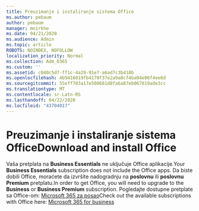 ```yaml
---
title: Preuzimanje i instaliranje sistema Office
ms.author: pebaum
author: pebaum
manager: mnirkhe
ms.date: 04/21/2020
ms.audience: Admin
ms.topic: article
ROBOTS: NOINDEX, NOFOLLOW
localization_priority: Normal
ms.collection: Adm_O365
ms.custom: ''
ms.assetid: c040c5d7-ff1c-4a29-91e7-a6ad7c3b410b
ms.openlocfilehash: 4b9416019fb4170f37e2a9a0cf4ba04e06f4ee6d
ms.sourcegitcommit: 55eff703a17e500681d8fa6a87eb067019ade3cc
ms.translationtype: MT
ms.contentlocale: sr-Latn-RS
ms.lasthandoff: 04/22/2020
ms.locfileid: "43704017"
---
```

# <a name="download-and-install-office"></a><span data-ttu-id="b79a6-102">Preuzimanje i instaliranje sistema Office</span><span class="sxs-lookup"><span data-stu-id="b79a6-102">Download and install Office</span></span>

<span data-ttu-id="b79a6-103">Vaša pretplata na **Business Essentials** ne uključuje Office aplikacije.</span><span class="sxs-lookup"><span data-stu-id="b79a6-103">Your **Business Essentials** subscription does not include the Office apps.</span></span> <span data-ttu-id="b79a6-104">Da biste dobili Office, moraćete da izvršite nadogradnju na **poslovnu** ili **poslovnu Premium** pretplatu.</span><span class="sxs-lookup"><span data-stu-id="b79a6-104">In order to get Office, you will need to upgrade to the **Business** or **Business Premium** subscription.</span></span> <span data-ttu-id="b79a6-105">Pogledajte dostupne pretplate sa Office-om: [Microsoft 365 za posao](https://products.office.com/compare-all-microsoft-office-products?tab=2)</span><span class="sxs-lookup"><span data-stu-id="b79a6-105">Check out the available subscriptions with Office here: [Microsoft 365 for business](https://products.office.com/compare-all-microsoft-office-products?tab=2)</span></span>
  

